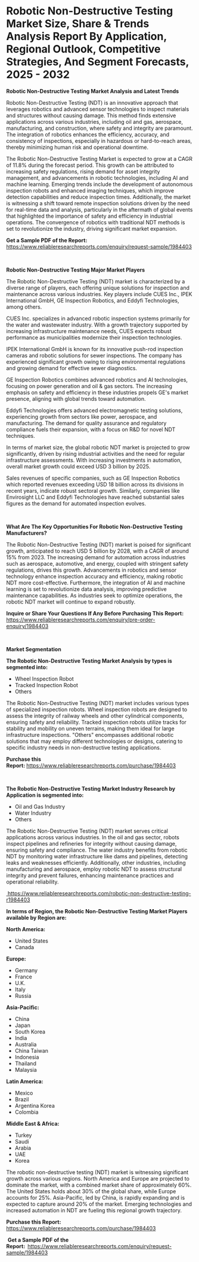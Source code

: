 <p><h1>Robotic Non-Destructive Testing Market Size, Share & Trends Analysis Report By Application, Regional Outlook, Competitive Strategies, And Segment Forecasts, 2025 - 2032</h1></p><p><strong>Robotic Non-Destructive Testing Market Analysis and Latest Trends</strong></p>
<p><p>Robotic Non-Destructive Testing (NDT) is an innovative approach that leverages robotics and advanced sensor technologies to inspect materials and structures without causing damage. This method finds extensive applications across various industries, including oil and gas, aerospace, manufacturing, and construction, where safety and integrity are paramount. The integration of robotics enhances the efficiency, accuracy, and consistency of inspections, especially in hazardous or hard-to-reach areas, thereby minimizing human risk and operational downtime.</p><p>The Robotic Non-Destructive Testing Market is expected to grow at a CAGR of 11.8% during the forecast period. This growth can be attributed to increasing safety regulations, rising demand for asset integrity management, and advancements in robotic technologies, including AI and machine learning. Emerging trends include the development of autonomous inspection robots and enhanced imaging techniques, which improve detection capabilities and reduce inspection times. Additionally, the market is witnessing a shift toward remote inspection solutions driven by the need for real-time data and analysis, particularly in the aftermath of global events that highlighted the importance of safety and efficiency in industrial operations. The convergence of robotics with traditional NDT methods is set to revolutionize the industry, driving significant market expansion.</p></p>
<p><strong>Get a Sample PDF of the Report:&nbsp;</strong> <a href="https://www.reliableresearchreports.com/enquiry/request-sample/1984403?utm_campaign=2292&utm_medium=2&utm_source=Github&utm_content=ia&utm_term=12042025&utm_id=robotic-non-destructive-testing">https://www.reliableresearchreports.com/enquiry/request-sample/1984403</a></p>
<p>&nbsp;</p>
<p><strong>Robotic Non-Destructive Testing Major Market Players</strong></p>
<p><p>The Robotic Non-Destructive Testing (NDT) market is characterized by a diverse range of players, each offering unique solutions for inspection and maintenance across various industries. Key players include CUES Inc., IPEK International GmbH, GE Inspection Robotics, and Eddyfi Technologies, among others.</p><p>CUES Inc. specializes in advanced robotic inspection systems primarily for the water and wastewater industry. With a growth trajectory supported by increasing infrastructure maintenance needs, CUES expects robust performance as municipalities modernize their inspection technologies.</p><p>IPEK International GmbH is known for its innovative push-rod inspection cameras and robotic solutions for sewer inspections. The company has experienced significant growth owing to rising environmental regulations and growing demand for effective sewer diagnostics.</p><p>GE Inspection Robotics combines advanced robotics and AI technologies, focusing on power generation and oil & gas sectors. The increasing emphasis on safety and efficiency in these industries propels GE's market presence, aligning with global trends toward automation.</p><p>Eddyfi Technologies offers advanced electromagnetic testing solutions, experiencing growth from sectors like power, aerospace, and manufacturing. The demand for quality assurance and regulatory compliance fuels their expansion, with a focus on R&D for novel NDT techniques.</p><p>In terms of market size, the global robotic NDT market is projected to grow significantly, driven by rising industrial activities and the need for regular infrastructure assessments. With increasing investments in automation, overall market growth could exceed USD 3 billion by 2025.</p><p>Sales revenues of specific companies, such as GE Inspection Robotics which reported revenues exceeding USD 18 billion across its divisions in recent years, indicate robust sectoral growth. Similarly, companies like Envirosight LLC and Eddyfi Technologies have reached substantial sales figures as the demand for automated inspection evolves.</p></p>
<p>&nbsp;</p>
<p><strong>What Are The Key Opportunities For Robotic Non-Destructive Testing Manufacturers?</strong></p>
<p><p>The Robotic Non-Destructive Testing (NDT) market is poised for significant growth, anticipated to reach USD 5 billion by 2028, with a CAGR of around 15% from 2023. The increasing demand for automation across industries such as aerospace, automotive, and energy, coupled with stringent safety regulations, drives this growth. Advancements in robotics and sensor technology enhance inspection accuracy and efficiency, making robotic NDT more cost-effective. Furthermore, the integration of AI and machine learning is set to revolutionize data analysis, improving predictive maintenance capabilities. As industries seek to optimize operations, the robotic NDT market will continue to expand robustly.</p></p>
<p><strong>Inquire or Share Your Questions If Any Before Purchasing This Report:</strong> <a href="https://www.reliableresearchreports.com/enquiry/pre-order-enquiry/1984403?utm_campaign=2292&utm_medium=2&utm_source=Github&utm_content=ia&utm_term=12042025&utm_id=robotic-non-destructive-testing">https://www.reliableresearchreports.com/enquiry/pre-order-enquiry/1984403</a></p>
<p>&nbsp;</p>
<p><strong>Market Segmentation</strong></p>
<p><strong>The Robotic Non-Destructive Testing Market Analysis by types is segmented into:</strong></p>
<p><ul><li>Wheel Inspection Robot</li><li>Tracked Inspection Robot</li><li>Others</li></ul></p>
<p><p>The Robotic Non-Destructive Testing (NDT) market includes various types of specialized inspection robots. Wheel inspection robots are designed to assess the integrity of railway wheels and other cylindrical components, ensuring safety and reliability. Tracked inspection robots utilize tracks for stability and mobility on uneven terrains, making them ideal for large infrastructure inspections. "Others" encompasses additional robotic solutions that may employ different technologies or designs, catering to specific industry needs in non-destructive testing applications.</p></p>
<p><strong>Purchase this Report:&nbsp;</strong><a href="https://www.reliableresearchreports.com/purchase/1984403?utm_campaign=2292&utm_medium=2&utm_source=Github&utm_content=ia&utm_term=12042025&utm_id=robotic-non-destructive-testing">https://www.reliableresearchreports.com/purchase/1984403</a></p>
<p>&nbsp;</p>
<p><strong>The Robotic Non-Destructive Testing Market Industry Research by Application is segmented into:</strong></p>
<p><ul><li>Oil and Gas Industry</li><li>Water Industry</li><li>Others</li></ul></p>
<p><p>The Robotic Non-Destructive Testing (NDT) market serves critical applications across various industries. In the oil and gas sector, robots inspect pipelines and refineries for integrity without causing damage, ensuring safety and compliance. The water industry benefits from robotic NDT by monitoring water infrastructure like dams and pipelines, detecting leaks and weaknesses efficiently. Additionally, other industries, including manufacturing and aerospace, employ robotic NDT to assess structural integrity and prevent failures, enhancing maintenance practices and operational reliability.</p></p>
<p><a href="https://www.reliableresearchreports.com/robotic-non-destructive-testing-r1984403?utm_campaign=2292&utm_medium=2&utm_source=Github&utm_content=ia&utm_term=12042025&utm_id=robotic-non-destructive-testing">&nbsp;https://www.reliableresearchreports.com/robotic-non-destructive-testing-r1984403</a></p>
<p><strong>In terms of Region, the Robotic Non-Destructive Testing Market Players available by Region are:</strong></p>
<p>
    <p> <strong> North America: </strong>
        <ul>
            <li>United States</li>
            <li>Canada</li>
        </ul>
        </p> 
    <p> <strong> Europe: </strong>
        <ul>
            <li>Germany</li>
            <li>France</li>
            <li>U.K.</li>
            <li>Italy</li>
            <li>Russia</li>
        </ul>
        </p> 
    <p> <strong> Asia-Pacific: </strong>
        <ul>
            <li>China</li>
            <li>Japan</li>
            <li>South Korea</li>
            <li>India</li>
            <li>Australia</li>
            <li>China Taiwan</li>
            <li>Indonesia</li>
            <li>Thailand</li>
            <li>Malaysia</li>
        </ul>
        </p> 
    <p> <strong> Latin America: </strong>
        <ul>
            <li>Mexico</li>
            <li>Brazil</li>
            <li>Argentina Korea</li>
            <li>Colombia</li>
        </ul>
        </p> 
    <p> <strong> Middle East & Africa: </strong>
        <ul>
            <li>Turkey</li>
            <li>Saudi</li>
            <li>Arabia</li>
            <li>UAE</li>
            <li>Korea</li>
        </ul>
    </p>
    </p>
<p><p>The robotic non-destructive testing (NDT) market is witnessing significant growth across various regions. North America and Europe are projected to dominate the market, with a combined market share of approximately 60%. The United States holds about 30% of the global share, while Europe accounts for 25%. Asia-Pacific, led by China, is rapidly expanding and is expected to capture around 20% of the market. Emerging technologies and increased automation in NDT are fueling this regional growth trajectory.</p></p>
<p><strong>Purchase this Report: </strong><a href="https://www.reliableresearchreports.com/purchase/1984403?utm_campaign=2292&utm_medium=2&utm_source=Github&utm_content=ia&utm_term=12042025&utm_id=robotic-non-destructive-testing">https://www.reliableresearchreports.com/purchase/1984403</a></p>
<p>&nbsp;<strong>Get a Sample PDF of the Report:&nbsp;&nbsp;</strong><a href="https://www.reliableresearchreports.com/enquiry/request-sample/1984403?utm_campaign=2292&utm_medium=2&utm_source=Github&utm_content=ia&utm_term=12042025&utm_id=robotic-non-destructive-testing">https://www.reliableresearchreports.com/enquiry/request-sample/1984403</a></p>
<p><strong></strong></p>
<p><p></p><p></p><p></p></p>